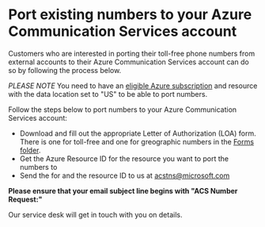 # Port existing numbers to your Azure Communication Services account

Customers who are interested in porting their toll-free phone numbers from external accounts to their Azure Communication Services account can do so by following the process below. 

*PLEASE NOTE* You need to have an [eligible Azure subscription](https://docs.microsoft.com/azure/communication-services/concepts/telephony-sms/plan-solution#azure-subscriptions-eligibility) and resource with the data location set to "US" to be able to port numbers. 

Follow the steps below to port numbers to your Azure Communication Services account:
- Download and fill out the appropriate Letter of Authorization (LOA) form. There is one for toll-free and one for greographic numbers in the [Forms folder](https://github.com/Azure/Communication/tree/master/Forms).
- Get the Azure Resource ID for the resource you want to port the numbers to
- Send the for and the resource ID to us at acstns@microsoft.com  

**Please ensure that your email subject line begins with "ACS Number Request:"**


Our service desk will get in touch with you on details. 
